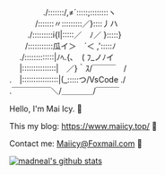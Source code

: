 　　　 　./:::::::/,≠´:::::;::::::::ヽ     
　　　 /:::::::〃:::::::::／}::::丿ハ              
　　 ./:::::::::i{l|:::::／　ﾉ／ }:::::}  
　　/:::::::::::瓜イ＞　´＜ ,':::::ﾉ  
　 ./:::::::::::::|ﾉﾍ.{､　( ﾌ_ノﾉイ  
　 |:::::::::::::::|　／}｀ｽ/￣￣￣　/  
.　|::::::::::::::::|(_:::::つ/VsCode ./　  
.￣￣￣￣￣＼/＿＿＿＿/￣￣￣  


Hello, I'm Mai Icy.  👋

This my blog: https://www.maiicy.top/ 🥰

Contact me: Maiicy@Foxmail.com 📧

[![madneal's github stats](https://github-stats.maiicy.top/api?username=Mai-icy&show_icons=true&theme=radical)](https://github.com/Mai-icy)

